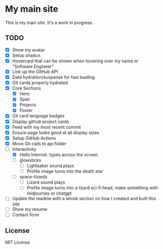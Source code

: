 # My main site

This is my main site. It's a work in progress.

## TODO

- [X] Show my avatar
- [X] Setup shadcn
- [X] Hovercard that can be shown when hovering over my name or "Software Engineer"
- [X] Link up the GitHub API
- [X] Data hydration/suspense for fast loading
- [X] Git cards properly hydrated
- [X] Core Sections
  - [X] Hero
  - [X] Spiel
  - [X] Projects
  - [X] Footer
- [X] Git card language badges
- [X] Display github project cards
- [X] Feed with my most recent commit
- [X] Ensure page looks good at all display sizes
- [X] Setup GitHub Actions
- [X] Move Git calls to api folder
- [ ] Interactivity
  - [x] Hello Internet. types across the screen
  - [ ] glowsticks
    - [ ] Lightsaber sound plays
    - [ ] Profile image turns into the death star
  - [ ] space-lizards
    - [ ] Lizard sound plays
    - [ ] Profile image turns into a lizard sci-fi head, make something with midjourney or chatgpt
- [ ] Update the readme with a whole section on how I created and built this site
- [ ] Show my resume
- [ ] Contact form

## License

MIT License
